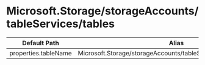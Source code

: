 # Microsoft.Storage/storageAccounts/tableServices/tables

| Default Path | Alias |
|---|---|
| properties.tableName | Microsoft.Storage/storageAccounts/tableServices/tables/tableName |

